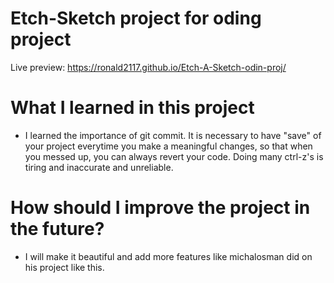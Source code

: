 # Etch-Sketch project for oding project
Live preview: https://ronald2117.github.io/Etch-A-Sketch-odin-proj/

# What I learned in this project
 - I learned the importance of git commit. It is necessary to have "save" of your project everytime you make a meaningful changes, so that when you messed up, you can always revert your code. Doing many ctrl-z's is tiring and inaccurate and unreliable.
# How should I improve the project in the future?
 - I will make it beautiful and add more features like michalosman did on his project like this.
